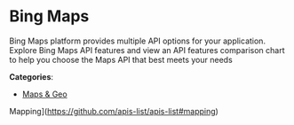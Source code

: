 # Bing Maps


Bing Maps platform provides multiple API options for your application.  Explore Bing Maps API features and view an API features comparison chart to help you choose the Maps API that best meets your needs



**Categories**:
- [Maps & Geo](https://github.com/apis-list/apis-list#maps-and-geo)



Mapping](https://github.com/apis-list/apis-list#mapping)





